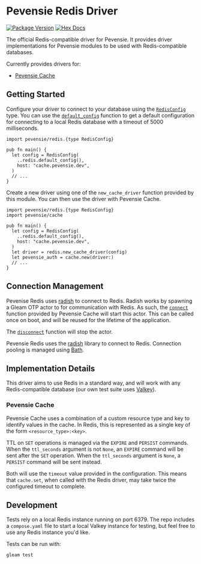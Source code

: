 # Pevensie Redis Driver

[![Package Version](https://img.shields.io/hexpm/v/pevensie_redis)](https://hex.pm/packages/pevensie_redis)
[![Hex Docs](https://img.shields.io/badge/hex-docs-ffaff3)](https://hexdocs.pm/pevensie_redis/)

The official Redis-compatible driver for Pevensie. It provides driver
implementations for Pevensie modules to be used with Redis-compatible
databases.

Currently provides drivers for:

- [Pevensie Cache](https://hexdocs.pm/pevensie/pevensie/cache.html)

## Getting Started

Configure your driver to connect to your database using the
[`RedisConfig`](https://hexdocs.pm/pevensie_redis/pevensie/redis.html#RedisConfig)
type. You can use the [`default_config`](https://hexdocs.pm/pevensie_redis/pevensie/redis.html#default_config)
function to get a default configuration for connecting to a local
Redis database with a timeout of 5000 milliseconds.

```gleam
import pevensie/redis.{type RedisConfig}

pub fn main() {
  let config = RedisConfig(
    ..redis.default_config(),
    host: "cache.pevensie.dev",
  )
  // ...
}
```

Create a new driver using one of the `new_cache_driver` function
provided by this module. You can then use the driver with Pevensie
Cache.

```gleam
import pevensie/redis.{type RedisConfig}
import pevensie/cache

pub fn main() {
  let config = RedisConfig(
    ..redis.default_config(),
    host: "cache.pevensie.dev",
  )
  let driver = redis.new_cache_driver(config)
  let pevensie_auth = cache.new(driver:)
  // ...
}
```

## Connection Management

Pevenise Redis uses [radish](https://github.com/gleam-lang/radish) to connect to Redis.
Radish works by spawning a Gleam OTP actor to for communication with Redis. As such,
the [`connect`](https://hexdocs.pm/pevensie/pevensie/cache.html#connect) function provided by Pevensie Cache
will start this actor. This can be called once on boot, and will be reused for the lifetime of the application.

The [`disconnect`](https://hexdocs.pm/pevensie/pevensie/auth.html#disconnect) function
will stop the actor.

Pevensie Redis uses the [radish](https://github.com/massivefermion/radish) library to
connect to Redis. Connection pooling is managed using [Bath](https://github.com/Pevensie/bath).

## Implementation Details

This driver aims to use Redis in a standard way, and will work with any
Redis-compatible database (our own test suite uses [Valkey](https://valkey.io/)).

### Pevensie Cache

Pevensie Cache uses a combination of a custom resource type and key to identify
values in the cache. In Redis, this is represented as a single key of the form
`<resource_type>:<key>`.

TTL on `SET` operations is managed via the `EXPIRE` and `PERSIST` commands. When
the `ttl_seconds` argument is not `None`, an `EXPIRE` command will be sent
after the `SET` operation. When the `ttl_seconds` argument is `None`, a `PERSIST`
command will be sent instead.

Both will use the `timeout` value provided in the configuration. This means that
`cache.set`, when called with the Redis driver, may take twice the configured
timeout to complete.

## Development

Tests rely on a local Redis instance running on port 6379. The repo includes a
`compose.yaml` file to start a local Valkey instance for testing, but feel free
to use any Redis instance you'd like.

Tests  can be run with:

```bash
gleam test
```
